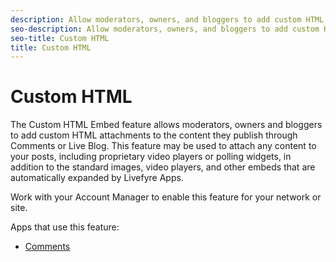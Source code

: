 ```yaml
---
description: Allow moderators, owners, and bloggers to add custom HTML attachments to content published through Comments or Live Blog.
seo-description: Allow moderators, owners, and bloggers to add custom HTML attachments to content published through Comments or Live Blog.
seo-title: Custom HTML
title: Custom HTML
---
```


# Custom HTML

The Custom HTML Embed feature allows moderators, owners and bloggers to add custom HTML attachments to the content they publish through Comments or Live Blog. This feature may be used to attach any content to your posts, including proprietary video players or polling widgets, in addition to the standard images, video players, and other embeds that are automatically expanded by Livefyre Apps.

Work with your Account Manager to enable this feature for your network or site.

Apps that use this feature:

* [Comments](c_comments_app.md#c_comments_app)
